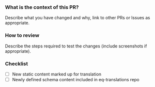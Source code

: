 ### What is the context of this PR?
Describe what you have changed and why, link to other PRs or Issues as appropriate.

### How to review 
Describe the steps required to test the changes (include screenshots if appropriate).

### Checklist

* [ ] New static content marked up for translation
* [ ] Newly defined schema content included in eq-translations repo
